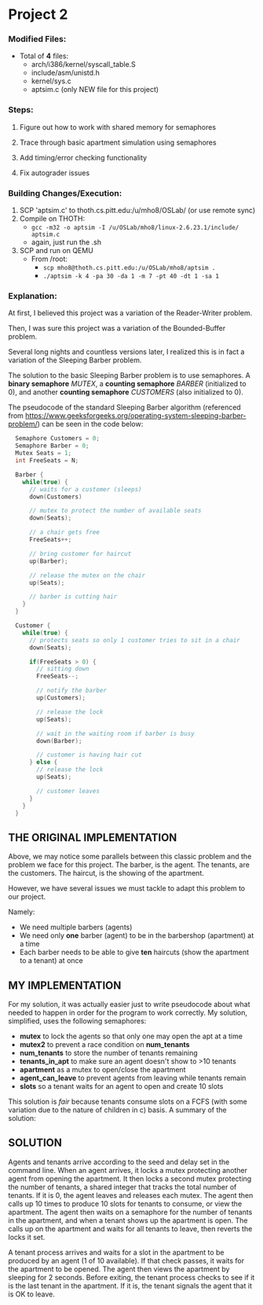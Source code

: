 # Project 2
### Modified Files:
   - Total of **4** files:
      - arch/i386/kernel/syscall_table.S
      - include/asm/unistd.h
      - kernel/sys.c
      - aptsim.c (only NEW file for this project)

### Steps:
1. Figure out how to work with shared memory for semaphores

2. Trace through basic apartment simulation using semaphores

3. Add timing/error checking functionality

4. Fix autograder issues

### Building Changes/Execution:
1. SCP 'aptsim.c' to thoth.cs.pitt.edu:/u/mho8/OSLab/ (or use remote sync)
2. Compile on THOTH:
   - `gcc -m32 -o aptsim -I /u/OSLab/mho8/linux-2.6.23.1/include/ aptsim.c`
   - again, just run the .sh
3. SCP and run on QEMU
   - From /root:
      - `scp mho8@thoth.cs.pitt.edu:/u/OSLab/mho8/aptsim .`
      - `./aptsim -k 4 -pa 30 -da 1 -m 7 -pt 40 -dt 1 -sa 1`


### Explanation:
At first, I believed this project was a variation of the Reader-Writer problem.

Then, I was sure this project was a variation of the Bounded-Buffer problem.

Several long nights and countless versions later, I realized this is in fact a
variation of the Sleeping Barber problem.

The solution to the basic Sleeping Barber problem is to use semaphores. A
**binary semaphore** *MUTEX*, a **counting semaphore** *BARBER*
(initialized to 0), and another **counting semaphore** *CUSTOMERS*
(also initialized to 0).

The pseudocode of the standard Sleeping Barber algorithm (referenced from
https://www.geeksforgeeks.org/operating-system-sleeping-barber-problem/) can be
seen in the code below:

```c
  Semaphore Customers = 0;
  Semaphore Barber = 0;
  Mutex Seats = 1;
  int FreeSeats = N;

  Barber {
    while(true) {
      // waits for a customer (sleeps)
      down(Customers)

      // mutex to protect the number of available seats
      down(Seats);

      // a chair gets free
      FreeSeats++;

      // bring customer for haircut
      up(Barber);

      // release the mutex on the chair
      up(Seats);

      // barber is cutting hair
    }
  }

  Customer {
    while(true) {
      // protects seats so only 1 customer tries to sit in a chair
      down(Seats);

      if(FreeSeats > 0) {
        // sitting down
        FreeSeats--;

        // notify the barber
        up(Customers);

        // release the lock
        up(Seats);

        // wait in the waiting room if barber is busy
        down(Barber);

        // customer is having hair cut
      } else {
        // release the lock
        up(Seats);

        // customer leaves
      }
    }
  }
```
## THE ORIGINAL IMPLEMENTATION
Above, we may notice some parallels between this classic problem and the problem
we face for this project. The barber, is the agent. The tenants, are the
customers. The haircut, is the showing of the apartment.

However, we have several issues we must tackle to adapt this problem to our
project.

Namely:
   - We need multiple barbers (agents)
   - We need only **one** barber (agent) to be in the barbershop (apartment) at
     a time
   - Each barber needs to be able to give **ten** haircuts (show the apartment
     to a tenant) at once

## MY IMPLEMENTATION
For my solution, it was actually easier just to write pseudocode about what
needed to happen in order for the program to work correctly. My solution,
simplified, uses the following semaphores:

   - **mutex** to lock the agents so that only one may open the apt at a time
   - **mutex2** to prevent a race condition on **num_tenants**
   - **num_tenants** to store the number of tenants remaining
   - **tenants_in_apt** to make sure an agent doesn't show to >10 tenants
   - **apartment** as a mutex to open/close the apartment
   - **agent_can_leave** to prevent agents from leaving while tenants remain
   - **slots** so a tenant waits for an agent to open and create 10 slots

This solution is *fair* because tenants consume slots on a FCFS (with some
variation due to the nature of children in c) basis. A summary of the solution:

## SOLUTION

Agents and tenants arrive according to the seed and delay set in the command
line. When an agent arrives, it locks a mutex protecting another agent from
opening the apartment. It then locks a second mutex protecting the number of
tenants, a shared integer that tracks the total number of tenants. If it is 0,
the agent leaves and releases each mutex. The agent then calls up 10 times to
produce 10 slots for tenants to consume, or view the apartment. The agent then
waits on a semaphore for the number of tenants in the apartment, and when a
tenant shows up the apartment is open. The calls up on the apartment and waits
for all tenants to leave, then reverts the locks it set.

A tenant process arrives and waits for a slot in the apartment to be produced
by an agent (1 of 10 available). If that check passes, it waits for the
apartment to be opened. The agent then views the apartment by sleeping for 2
seconds. Before exiting, the tenant process checks to see if it is the last
tenant in the apartment. If it is, the tenant signals the agent that it is OK
to leave.
